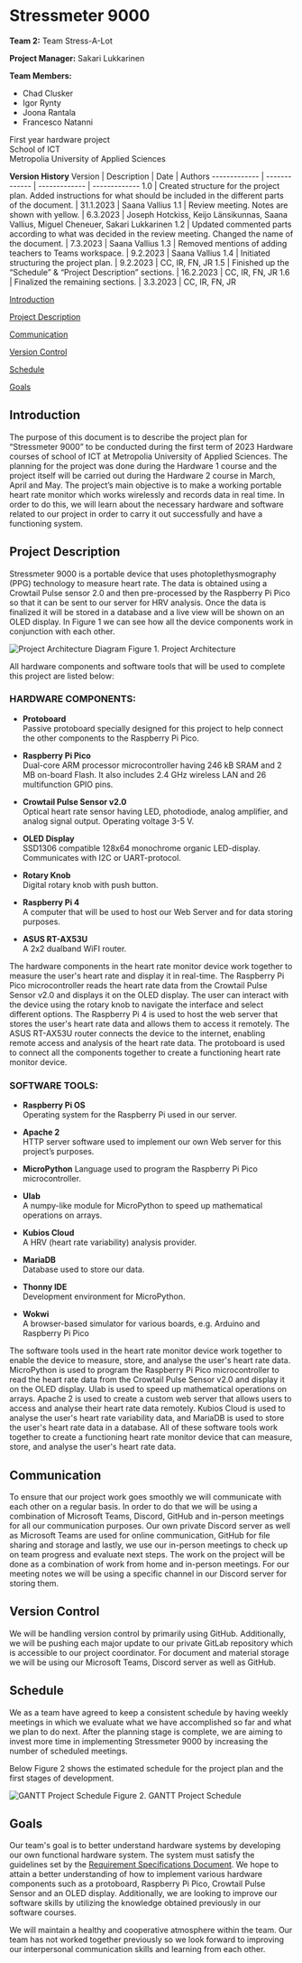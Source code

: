 # Stressmeter 9000

**Team 2:** Team Stress-A-Lot

**Project Manager:** Sakari Lukkarinen

**Team Members:**
- Chad Clusker
- Igor Rynty
- Joona Rantala
- Francesco Natanni 
 
First year hardware project\
School of ICT\
Metropolia University of Applied Sciences

**Version History**
Version | Description | Date | Authors
------------- | ------------- | ------------- | -------------
1.0 | Created structure for the project plan. Added instructions for what should be included in the different parts of the document. | 31.1.2023 | Saana Vallius
1.1 | Review meeting. Notes are shown with yellow. | 6.3.2023 | Joseph Hotckiss, Keijo Länsikunnas, Saana Vallius, Miguel Cheneuer, Sakari Lukkarinen
1.2 | Updated commented parts according to what was decided in the review meeting. Changed the name of the document. | 7.3.2023 | Saana Vallius
1.3 | Removed mentions of adding teachers to Teams workspace. | 9.2.2023 | Saana Vallius
1.4 | Initiated structuring the project plan. | 9.2.2023 | CC, IR, FN, JR
1.5 | Finished up the “Schedule” & “Project Description” sections. | 16.2.2023 | CC, IR, FN, JR
1.6 | Finalized the remaining sections. | 3.3.2023 | CC, IR, FN, JR

[Introduction](#introduction)

[Project Description](#project-description)

[Communication](#communication)

[Version Control](#version-control)

[Schedule](#schedule)

[Goals](#goals)

## Introduction

The purpose of this document is to describe the project plan for “Stressmeter 9000” to be conducted during the first term of 2023 Hardware courses of school of ICT at Metropolia University of Applied Sciences. The planning for the project was done during the Hardware 1 course and the project itself will be carried out during the Hardware 2 course in March, April and May. The project’s main objective is to make a working portable heart rate monitor which works wirelessly and records data in real time. 
In order to do this, we will learn about the necessary hardware and software related to our project in order to carry it out successfully and have a functioning system.


## Project Description

Stressmeter 9000 is a portable device that uses photoplethysmography (PPG) technology to measure heart rate. The data is obtained using a Crowtail Pulse sensor 2.0 and then pre-processed by the Raspberry Pi Pico so that it can be sent to our server for HRV analysis. Once the data is finalized it will be stored in a database and a live view will be shown on an OLED display. In Figure 1 we can see how all the device components work in conjunction with each other. 

![Project Architecture Diagram](/Images/Project_arichitecture.png)
Figure 1. Project Architecture 

All hardware components and software tools that will be used to complete this project are listed below: 

### HARDWARE COMPONENTS:
- **Protoboard**\
    Passive protoboard specially designed for this project to help connect the other components to the Raspberry Pi Pico. 

- **Raspberry Pi Pico**\
    Dual-core ARM processor microcontroller having 246 kB SRAM and 2 MB on-board Flash. It also includes 2.4 GHz wireless LAN and 26 multifunction GPIO pins. 

- **Crowtail Pulse Sensor v2.0**\
    Optical heart rate sensor having LED, photodiode, analog amplifier, and analog signal output. Operating voltage 3-5 V. 

- **OLED Display**\
    SSD1306 compatible 128x64 monochrome organic LED-display. Communicates with I2C or UART-protocol. 

- **Rotary Knob**\
    Digital rotary knob with push button. 

- **Raspberry Pi 4**\
    A computer that will be used to host our Web Server and for data storing purposes. 

- **ASUS RT-AX53U**\
    A 2x2 dualband WiFI router. 

The hardware components in the heart rate monitor device work together to measure the user's heart rate and display it in real-time. The Raspberry Pi Pico microcontroller reads the heart rate data from the Crowtail Pulse Sensor v2.0 and displays it on the OLED display. The user can interact with the device using the rotary knob to navigate the interface and select different options. The Raspberry Pi 4 is used to host the web server that stores the user's heart rate data and allows them to access it remotely. The ASUS RT-AX53U router connects the device to the internet, enabling remote access and analysis of the heart rate data. The protoboard is used to connect all the components together to create a functioning heart rate monitor device.

### SOFTWARE TOOLS:

- **Raspberry Pi OS**\
    Operating system for the Raspberry Pi used in our server. 

- **Apache 2**\
    HTTP server software used to implement our own Web server for this project’s purposes. 

- **MicroPython**
    Language used to program the Raspberry Pi Pico microcontroller. 

- **Ulab**\
    A numpy-like module for MicroPython to speed up mathematical operations on arrays. 

- **Kubios Cloud**\
    A HRV (heart rate variability) analysis provider. 

- **MariaDB**\
    Database used to store our data. 

- **Thonny IDE**\
    Development environment for MicroPython. 

- **Wokwi**\
    A browser-based simulator for various boards, e.g. Arduino and Raspberry Pi Pico

The software tools used in the heart rate monitor device work together to enable the device to measure, store, and analyse the user's heart rate data. MicroPython is used to program the Raspberry Pi Pico microcontroller to read the heart rate data from the Crowtail Pulse Sensor v2.0 and display it on the OLED display. Ulab is used to speed up mathematical operations on arrays. Apache 2 is used to create a custom web server that allows users to access and analyse their heart rate data remotely. Kubios Cloud is used to analyse the user's heart rate variability data, and MariaDB is used to store the user's heart rate data in a database. All of these software tools work together to create a functioning heart rate monitor device that can measure, store, and analyse the user's heart rate data.

## Communication

To ensure that our project work goes smoothly we will communicate with each other on a regular basis. In order to do that we will be using a combination of Microsoft Teams, Discord, GitHub and in-person meetings for all our communication purposes. Our own private Discord server as well as Microsoft Teams are used for online communication, GitHub for file sharing and storage and lastly, we use our in-person meetings to check up on team progress and evaluate next steps. The work on the project will be done as a combination of work from home and in-person meetings. For our meeting notes we will be using a specific channel in our Discord server for storing them.

## Version Control

We will be handling version control by primarily using GitHub. Additionally, we will be pushing each major update to our private GitLab repository which is accessible to our project coordinator. For document and material storage we will be using our Microsoft Teams, Discord server as well as GitHub.  

## Schedule

We as a team have agreed to keep a consistent schedule by having weekly meetings in which we evaluate what we have accomplished so far and what we plan to do next. After the planning stage is complete, we are aiming to invest more time in implementing Stressmeter 9000 by increasing the number of scheduled meetings. 

Below Figure 2 shows the estimated schedule for the project plan and the first stages of development.

![GANTT Project Schedule](/Images/GANTT.png)
Figure 2. GANTT Project Schedule


## Goals

Our team's goal is to better understand hardware systems by developing our own functional hardware system. The system must satisfy the guidelines set by the [Requirement Specifications Document](https://github.com/murphyslemon/RecoveryAndStressMeter/blob/main/RequirementSpecifications.md). We hope to attain a better understanding of how to implement various hardware components such as a protoboard, Raspberry Pi Pico, Crowtail Pulse Sensor and an OLED display. Additionally, we are looking to improve our software skills by utilizing the knowledge obtained previously in our software courses.

We will maintain a healthy and cooperative atmosphere within the team. Our team has not worked together previously so we look forward to improving our interpersonal communication skills and learning from each other.
